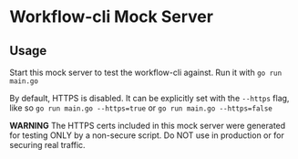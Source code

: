 # Workflow-cli Mock Server
## Usage
Start this mock server to test the workflow-cli against.
Run it with `go run main.go`

By default, HTTPS is disabled. It can be explicitly set with the `--https` flag, like so
`go run main.go --https=true`
or
`go run main.go --https=false`

**WARNING**
The HTTPS certs included in this mock server were generated for testing ONLY by a non-secure script. Do NOT use in production or for securing real traffic.
